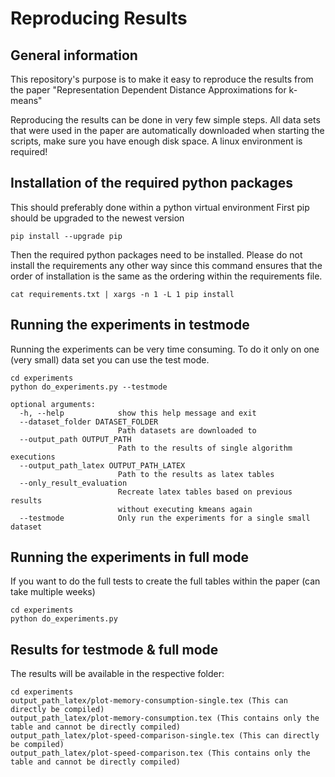 # Reproducing Results

## General information
This repository's purpose is to make it easy to reproduce the results from the paper "Representation Dependent Distance Approximations for k-means"

Reproducing the results can be done in very few simple steps. All data sets that were used in the paper
are automatically downloaded when starting the scripts, make sure you have enough disk space. A linux environment is required!

## Installation of the required python packages
This should preferably done within a python virtual environment
First pip should be upgraded to the newest version
```
pip install --upgrade pip
```

Then the required python packages need to be installed. Please do not install the requirements any other way since this
command ensures that the order of installation is the same as the ordering within the requirements file. 
```
cat requirements.txt | xargs -n 1 -L 1 pip install
```

## Running the experiments in testmode
Running the experiments can be very time consuming. To do it only on one (very small) data set you can use the test mode.
```
cd experiments 
python do_experiments.py --testmode
```

```
optional arguments:
  -h, --help            show this help message and exit
  --dataset_folder DATASET_FOLDER
                        Path datasets are downloaded to
  --output_path OUTPUT_PATH
                        Path to the results of single algorithm executions
  --output_path_latex OUTPUT_PATH_LATEX
                        Path to the results as latex tables
  --only_result_evaluation
                        Recreate latex tables based on previous results
                        without executing kmeans again
  --testmode            Only run the experiments for a single small dataset
```

## Running the experiments in full mode
If you want to do the full tests to create the full tables within the paper (can take multiple weeks)
```
cd experiments
python do_experiments.py
```

## Results for testmode & full mode
The results will be available in the respective folder:
```
cd experiments
output_path_latex/plot-memory-consumption-single.tex (This can directly be compiled)
output_path_latex/plot-memory-consumption.tex (This contains only the table and cannot be directly compiled)
output_path_latex/plot-speed-comparison-single.tex (This can directly be compiled)
output_path_latex/plot-speed-comparison.tex (This contains only the table and cannot be directly compiled)
```
